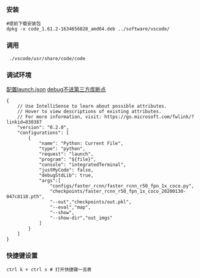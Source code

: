 ### 安装
```shell
#提前下载安装包
dpkg -x code_1.61.2-1634656828_amd64.deb ../software/vscode/
```

### 调用
```shell
 ./vscode/usr/share/code/code
```

### 调试环境
[配置launch.json](https://blog.csdn.net/zk0272/article/details/83105574)
[debug不进第三方库断点](https://github.com/microsoft/vscode-python/issues/10637)
```
{
    // Use IntelliSense to learn about possible attributes.
    // Hover to view descriptions of existing attributes.
    // For more information, visit: https://go.microsoft.com/fwlink/?linkid=830387
    "version": "0.2.0",
    "configurations": [
        {
            "name": "Python: Current File",
            "type": "python",
            "request": "launch",
            "program": "${file}",
            "console": "integratedTerminal",
            "justMyCode": false,
            "debugStdLib": true,
            "args":[
                "configs/faster_rcnn/faster_rcnn_r50_fpn_1x_coco.py",
                "checkpoints/faster_rcnn_r50_fpn_1x_coco_20200130-047c8118.pth",
                "--out","checkpoints/out.pkl",
                "--eval","map",
                "--show",
                "--show-dir","out_imgs"
            ]
        }
    ]
}
```

### 快捷键设置
```
ctrl k + ctrl s # 打开快捷键一览表
```